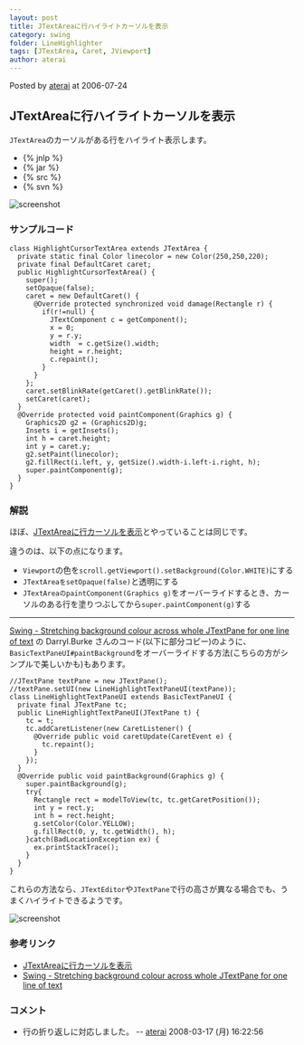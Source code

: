 ```yaml
---
layout: post
title: JTextAreaに行ハイライトカーソルを表示
category: swing
folder: LineHighlighter
tags: [JTextArea, Caret, JViewport]
author: aterai
---
```


Posted by [aterai](http://terai.xrea.jp/aterai.html) at 2006-07-24

## JTextAreaに行ハイライトカーソルを表示
`JTextArea`のカーソルがある行をハイライト表示します。

- {% jnlp %}
- {% jar %}
- {% src %}
- {% svn %}

<!-- dummy comment line for breaking list -->

![screenshot](https://lh3.googleusercontent.com/_9Z4BYR88imo/TQTPQ5j7_JI/AAAAAAAAAds/kbet-1O8x-A/s800/LineHighlighter.png)

### サンプルコード
<pre class="prettyprint"><code>class HighlightCursorTextArea extends JTextArea {
  private static final Color linecolor = new Color(250,250,220);
  private final DefaultCaret caret;
  public HighlightCursorTextArea() {
    super();
    setOpaque(false);
    caret = new DefaultCaret() {
      @Override protected synchronized void damage(Rectangle r) {
        if(r!=null) {
          JTextComponent c = getComponent();
          x = 0;
          y = r.y;
          width  = c.getSize().width;
          height = r.height;
          c.repaint();
        }
      }
    };
    caret.setBlinkRate(getCaret().getBlinkRate());
    setCaret(caret);
  }
  @Override protected void paintComponent(Graphics g) {
    Graphics2D g2 = (Graphics2D)g;
    Insets i = getInsets();
    int h = caret.height;
    int y = caret.y;
    g2.setPaint(linecolor);
    g2.fillRect(i.left, y, getSize().width-i.left-i.right, h);
    super.paintComponent(g);
  }
}
</code></pre>

### 解説
ほぼ、[JTextAreaに行カーソルを表示](http://terai.xrea.jp/Swing/LineCursor.html)とやっていることは同じです。

違うのは、以下の点になります。

- `Viewport`の色を`scroll.getViewport().setBackground(Color.WHITE)`にする
- `JTextAreaをsetOpaque(false)`と透明にする
- `JTextAreaのpaintComponent(Graphics g)`をオーバーライドするとき、カーソルのある行を塗りつぶしてから`super.paintComponent(g)`する

<!-- dummy comment line for breaking list -->

- - - -
[Swing - Stretching background colour across whole JTextPane for one line of text](https://forums.oracle.com/thread/1364121) の Darryl.Burke さんのコード(以下に部分コピー)のように、`BasicTextPaneUI#paintBackground`をオーバーライドする方法(こちらの方がシンプルで美しいかも)もあります。

<pre class="prettyprint"><code>//JTextPane textPane = new JTextPane();
//textPane.setUI(new LineHighlightTextPaneUI(textPane));
class LineHighlightTextPaneUI extends BasicTextPaneUI {
  private final JTextPane tc;
  public LineHighlightTextPaneUI(JTextPane t) {
    tc = t;
    tc.addCaretListener(new CaretListener() {
      @Override public void caretUpdate(CaretEvent e) {
        tc.repaint();
      }
    });
  }
  @Override public void paintBackground(Graphics g) {
    super.paintBackground(g);
    try{
      Rectangle rect = modelToView(tc, tc.getCaretPosition());
      int y = rect.y;
      int h = rect.height;
      g.setColor(Color.YELLOW);
      g.fillRect(0, y, tc.getWidth(), h);
    }catch(BadLocationException ex) {
      ex.printStackTrace();
    }
  }
}
</code></pre>

これらの方法なら、`JTextEditor`や`JTextPane`で行の高さが異なる場合でも、うまくハイライトできるようです。

![screenshot](https://lh6.googleusercontent.com/_9Z4BYR88imo/TQTPTaywxYI/AAAAAAAAAdw/RIlfRHiC-JY/s800/LineHighlighter1.png)

### 参考リンク
- [JTextAreaに行カーソルを表示](http://terai.xrea.jp/Swing/LineCursor.html)
- [Swing - Stretching background colour across whole JTextPane for one line of text](https://forums.oracle.com/thread/1364121)

<!-- dummy comment line for breaking list -->

### コメント
- 行の折り返しに対応しました。 -- [aterai](http://terai.xrea.jp/aterai.html) 2008-03-17 (月) 16:22:56

<!-- dummy comment line for breaking list -->

